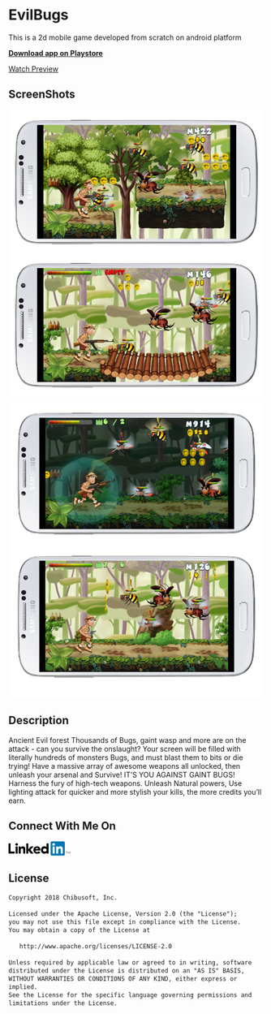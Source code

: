 # EvilBugs


This is a 2d mobile game developed from scratch on android platform

**[Download app on Playstore](https://play.google.com/store/apps/details?id=chibu.soft.evilbugs&hl=en)**

[Watch Preview](https://play.google.com/store/apps/details?id=chibu.soft.evilbugs&hl=en)

## ScreenShots
![alt text](https://github.com/otichibueze/EvilBugs/blob/master/screenshots/evilbugb.png)
![alt text](https://github.com/otichibueze/EvilBugs/blob/master/screenshots/evilbuga.png)


## Description
Ancient Evil forest Thousands of Bugs, gaint wasp and more are on the attack - can you survive the onslaught?
Your screen will be filled with literally hundreds of monsters Bugs, and must blast them to bits or die trying!
Have a massive array of awesome weapons all unlocked, then unleash your arsenal and Survive!
IT’S YOU AGAINST GAINT BUGS! Harness the fury of high-tech weapons. Unleash Natural powers, Use lighting attack for quicker 
and more stylish your kills, the more credits you’ll earn.




## Connect With Me On
[![N|Solid](https://github.com/otichibueze/wahalaterms/blob/master/ScreenShots/linkedin.png)](https://www.linkedin.com/in/chibuezeoti)

## License
```
Copyright 2018 Chibusoft, Inc.

Licensed under the Apache License, Version 2.0 (the "License");
you may not use this file except in compliance with the License.
You may obtain a copy of the License at

   http://www.apache.org/licenses/LICENSE-2.0

Unless required by applicable law or agreed to in writing, software
distributed under the License is distributed on an "AS IS" BASIS,
WITHOUT WARRANTIES OR CONDITIONS OF ANY KIND, either express or implied.
See the License for the specific language governing permissions and
limitations under the License.
```
